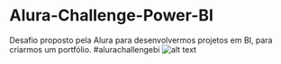 # Alura-Challenge-Power-BI
Desafio proposto pela Alura para desenvolvermos projetos em BI, para criarmos um portfólio. #alurachallengebi
![alt text](file:///G:/Meu%20Drive/Estudos/Alura/Challenges/Badge_AlurBI_-_First_.webp)
